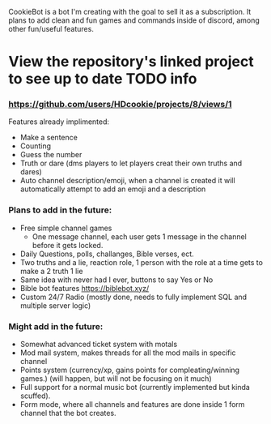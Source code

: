 CookieBot is a bot I'm creating with the goal to sell it as a subscription.  It plans to add clean and fun games and commands inside of discord, among other fun/useful features.  

# **View the repository's linked project to see up to date TODO info**
### https://github.com/users/HDcookie/projects/8/views/1

Features already implimented: 
  - Make a sentence 
  - Counting 
  - Guess the number 
  - Truth or dare (dms players to let players creat their own truths and dares)
  - Auto channel description/emoji, when a channel is created it will automatically attempt to add an emoji and a description

### Plans to add in the future:

- Free simple channel games 
  - One message channel, each user gets 1 message in the channel before it gets locked.  
- Daily Questions, polls, challanges, Bible verses, ect.
- Two truths and a lie, reaction role, 1 person with the role at a time gets to make a 2 truth 1 lie
- Same idea with never had I ever, buttons to say Yes or No
- Bible bot features https://biblebot.xyz/
- Custom 24/7 Radio (mostly done, needs to fully implement SQL and multiple server logic)

### Might add in the future:
- Somewhat advanced ticket system with motals
- Mod mail system, makes threads for all the mod mails in specific channel
- Points system (currency/xp, gains points for compleating/winning games.)  (will happen, but will not be focusing on it much)
- Full support for a normal music bot (currently implemented but kinda scuffed).  
- Form mode, where all channels and features are done inside 1 form channel that the bot creates.  
